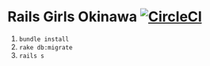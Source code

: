# Rails Girls Okinawa [![CircleCI](https://circleci.com/gh/larouxn/carrotgram.svg?style=svg)](https://circleci.com/gh/larouxn/carrotgram)

1. `bundle install`
2. `rake db:migrate`
3. `rails s`
